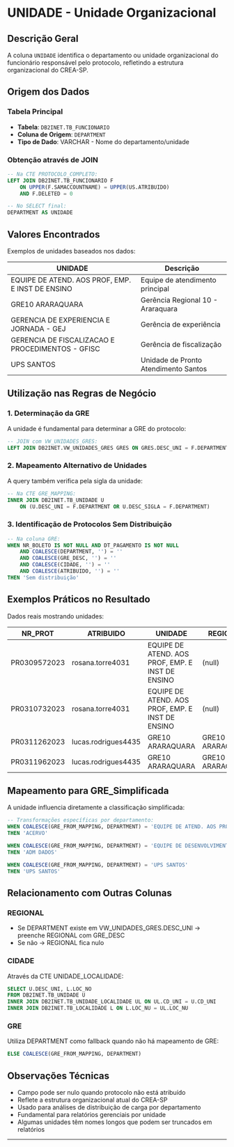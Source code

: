 # UNIDADE - Unidade Organizacional

## Descrição Geral

A coluna `UNIDADE` identifica o departamento ou unidade organizacional do funcionário responsável pelo protocolo, refletindo a estrutura organizacional do CREA-SP.

## Origem dos Dados

### Tabela Principal
- **Tabela**: `DB2INET.TB_FUNCIONARIO`
- **Coluna de Origem**: `DEPARTMENT`
- **Tipo de Dado**: VARCHAR - Nome do departamento/unidade

### Obtenção através de JOIN

```sql
-- Na CTE PROTOCOLO_COMPLETO:
LEFT JOIN DB2INET.TB_FUNCIONARIO F 
    ON UPPER(F.SAMACCOUNTNAME) = UPPER(US.ATRIBUIDO) 
    AND F.DELETED = 0

-- No SELECT final:
DEPARTMENT AS UNIDADE
```

## Valores Encontrados

Exemplos de unidades baseados nos dados:

| UNIDADE | Descrição |
|---------|-----------|
| EQUIPE DE ATEND. AOS PROF, EMP. E INST DE ENSINO | Equipe de atendimento principal |
| GRE10 ARARAQUARA | Gerência Regional 10 - Araraquara |
| GERENCIA DE EXPERIENCIA E JORNADA - GEJ | Gerência de experiência |
| GERENCIA DE FISCALIZACAO E PROCEDIMENTOS - GFISC | Gerência de fiscalização |
| UPS SANTOS | Unidade de Pronto Atendimento Santos |

## Utilização nas Regras de Negócio

### 1. Determinação da GRE

A unidade é fundamental para determinar a GRE do protocolo:

```sql
-- JOIN com VW_UNIDADES_GRES:
LEFT JOIN DB2INET.VW_UNIDADES_GRES GRES ON GRES.DESC_UNI = F.DEPARTMENT
```

### 2. Mapeamento Alternativo de Unidades

A query também verifica pela sigla da unidade:

```sql
-- Na CTE GRE_MAPPING:
INNER JOIN DB2INET.TB_UNIDADE U 
    ON (U.DESC_UNI = F.DEPARTMENT OR U.DESC_SIGLA = F.DEPARTMENT)
```

### 3. Identificação de Protocolos Sem Distribuição

```sql
-- Na coluna GRE:
WHEN NR_BOLETO IS NOT NULL AND DT_PAGAMENTO IS NOT NULL
    AND COALESCE(DEPARTMENT, '') = ''
    AND COALESCE(GRE_DESC, '') = ''
    AND COALESCE(CIDADE, '') = ''
    AND COALESCE(ATRIBUIDO, '') = ''
THEN 'Sem distribuição'
```

## Exemplos Práticos no Resultado

Dados reais mostrando unidades:

| NR_PROT | ATRIBUIDO | UNIDADE | REGIONAL |
|---------|-----------|---------|----------|
| PR0309572023 | rosana.torre4031 | EQUIPE DE ATEND. AOS PROF, EMP. E INST DE ENSINO | (null) |
| PR0310732023 | rosana.torre4031 | EQUIPE DE ATEND. AOS PROF, EMP. E INST DE ENSINO | (null) |
| PR0311262023 | lucas.rodrigues4435 | GRE10 ARARAQUARA | GRE10 ARARAQUARA |
| PR0311962023 | lucas.rodrigues4435 | GRE10 ARARAQUARA | GRE10 ARARAQUARA |

## Mapeamento para GRE_Simplificada

A unidade influencia diretamente a classificação simplificada:

```sql
-- Transformações específicas por departamento:
WHEN COALESCE(GRE_FROM_MAPPING, DEPARTMENT) = 'EQUIPE DE ATEND. AOS PROF, EMP. E INST DE ENSINO' 
THEN 'ACERVO'

WHEN COALESCE(GRE_FROM_MAPPING, DEPARTMENT) = 'EQUIPE DE DESENVOLVIMENTO E ADMINISTRACAO DE DADOS' 
THEN 'ADM DADOS'

WHEN COALESCE(GRE_FROM_MAPPING, DEPARTMENT) = 'UPS SANTOS' 
THEN 'UPS SANTOS'
```

## Relacionamento com Outras Colunas

### REGIONAL
- Se DEPARTMENT existe em VW_UNIDADES_GRES.DESC_UNI → preenche REGIONAL com GRE_DESC
- Se não → REGIONAL fica nulo

### CIDADE
Através da CTE UNIDADE_LOCALIDADE:
```sql
SELECT U.DESC_UNI, L.LOC_NO
FROM DB2INET.TB_UNIDADE U
INNER JOIN DB2INET.TB_UNIDADE_LOCALIDADE UL ON UL.CD_UNI = U.CD_UNI
INNER JOIN DB2INET.TB_LOCALIDADE L ON L.LOC_NU = UL.LOC_NU
```

### GRE
Utiliza DEPARTMENT como fallback quando não há mapeamento de GRE:
```sql
ELSE COALESCE(GRE_FROM_MAPPING, DEPARTMENT)
```

## Observações Técnicas

- Campo pode ser nulo quando protocolo não está atribuído
- Reflete a estrutura organizacional atual do CREA-SP
- Usado para análises de distribuição de carga por departamento
- Fundamental para relatórios gerenciais por unidade
- Algumas unidades têm nomes longos que podem ser truncados em relatórios

---
